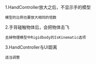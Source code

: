 1.HandController放大之后，不显示手的模型

```
模型的比例也要放大相同的倍数
```
2.手背碰触物体后，会把物体击飞

```
去掉物理模型中Rigidbody的IsKinematic选项
```
3.HandController与UI距离

```
适当调整
```

